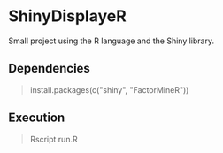 # ShinyDisplayeR
Small project using the R language and the Shiny library.

## Dependencies
> install.packages(c("shiny", "FactorMineR"))

## Execution
> Rscript run.R